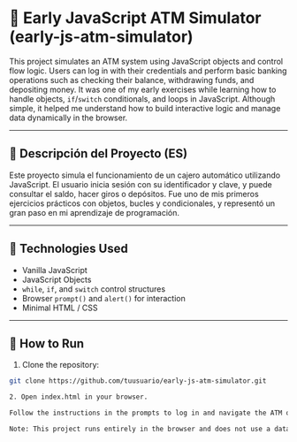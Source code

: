 # 🏧 Early JavaScript ATM Simulator (early-js-atm-simulator)

This project simulates an ATM system using JavaScript objects and control flow logic. Users can log in with their credentials and perform basic banking operations such as checking their balance, withdrawing funds, and depositing money.
It was one of my early exercises while learning how to handle objects, `if`/`switch` conditionals, and loops in JavaScript. Although simple, it helped me understand how to build interactive logic and manage data dynamically in the browser.

---

## 📌 Descripción del Proyecto (ES)

Este proyecto simula el funcionamiento de un cajero automático utilizando JavaScript. El usuario inicia sesión con su identificador y clave, y puede consultar el saldo, hacer giros o depósitos. 
Fue uno de mis primeros ejercicios prácticos con objetos, bucles y condicionales, y representó un gran paso en mi aprendizaje de programación.

---

## 🔧 Technologies Used

- Vanilla JavaScript
- JavaScript Objects
- `while`, `if`, and `switch` control structures
- Browser `prompt()` and `alert()` for interaction
- Minimal HTML / CSS

---

## 🏁 How to Run

1. Clone the repository:
```bash
git clone https://github.com/tuusuario/early-js-atm-simulator.git

2. Open index.html in your browser.

Follow the instructions in the prompts to log in and navigate the ATM options.

Note: This project runs entirely in the browser and does not use a database or local storage.
